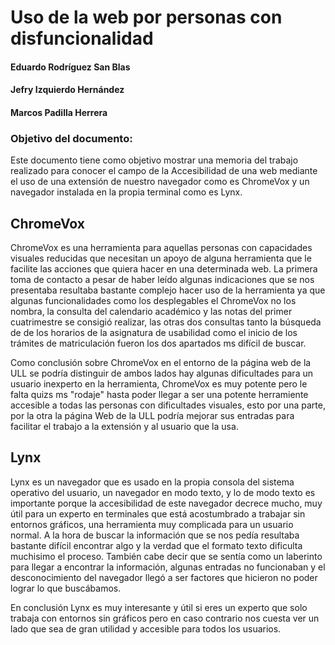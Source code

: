 # Uso de la web por personas con disfuncionalidad

#### Eduardo Rodríguez San Blas
#### Jefry Izquierdo Hernández
#### Marcos Padilla Herrera

### Objetivo del documento:
Este documento tiene como objetivo mostrar una memoria del trabajo realizado para conocer el campo de la Accesibilidad de una web mediante el uso de una extensión de nuestro navegador como es ChromeVox y un navegador instalada en la propia terminal como es Lynx.

## ChromeVox
ChromeVox es una herramienta para aquellas personas con capacidades visuales reducidas que necesitan un apoyo de alguna herramienta que le facilite las acciones que quiera hacer en una determinada web. La primera toma de contacto a pesar de haber leído algunas indicaciones que se nos presentaba resultaba bastante complejo hacer uso de la herramienta ya que algunas funcionalidades como los desplegables el ChromeVox no los nombra, la consulta del calendario académico y las notas del primer cuatrimestre se consigió realizar, las otras dos consultas tanto la búsqueda de de los horarios de la asignatura de usabilidad como el inicio de los trámites de matriculación fueron los dos apartados ms difícil de buscar.

Como conclusión sobre ChromeVox en el entorno de la página web de la ULL se podría distinguir de ambos lados hay algunas dificultades para un usuario inexperto en la herramienta, ChromeVox es muy potente pero le falta quizs ms "rodaje" hasta poder llegar a ser una potente herramiente accesible a todas las personas con dificultades visuales, esto por una parte, por la otra la página Web de la ULL podría mejorar sus entradas para facilitar el trabajo a la extensión y al usuario que la usa.

## Lynx
Lynx es un navegador que es usado en la propia consola del sistema operativo del usuario, un navegador en modo texto, y lo de modo texto es importante porque la accesibilidad de este navegador decrece mucho, muy útil para un experto en terminales que está acostumbrado a trabajar sin entornos gráficos, una herramienta muy complicada para un usuario normal. A la hora de buscar la información que se nos pedía resultaba bastante difícil encontrar algo y la verdad que el formato texto dificulta muchisimo el proceso. También cabe decir que se sentía como un laberinto para llegar a encontrar la información, algunas entradas no funcionaban y el desconocimiento del navegador llegó a ser factores que hicieron no poder lograr lo que buscábamos.

En conclusión Lynx es muy interesante y útil si eres un experto que solo trabaja con entornos sin gráficos pero en caso contrario nos cuesta ver un lado que sea de gran utilidad y accesible para todos los usuarios.
